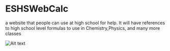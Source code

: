 # ESHSWebCalc

a website that people can use at high school for help.
It will have references to high school level formulas to use in Chemistry,Physics, and many more classes


![Alt text](https://raw.github.com/ESHS-Computer-Science/ESHSWebCalc/img/eshs_webcalc.png "Optional title")
